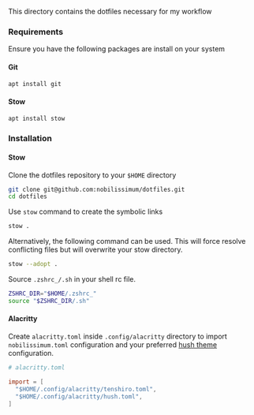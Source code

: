 This directory contains the dotfiles necessary for my workflow

### Requirements

Ensure you have the following packages are install on your system

#### Git

```sh
apt install git
```

#### Stow

```sh
apt install stow
```

### Installation

#### Stow

Clone the dotfiles repository to your `$HOME` directory

```sh
git clone git@github.com:nobilissimum/dotfiles.git
cd dotfiles
```

Use `stow` command to create the symbolic links

```sh
stow .
```

Alternatively, the following command can be used. This will force resolve conflicting files but will overwrite your stow directory.

```sh
stow --adopt .
```

Source `.zshrc_/.sh` in your shell rc file.

```sh
ZSHRC_DIR="$HOME/.zshrc_"
source "$ZSHRC_DIR/.sh"
```

#### Alacritty

Create `alacritty.toml` inside `.config/alacritty` directory to import `nobilissimum.toml` configuration and your preferred [hush theme](https://github.com/nobilissimum/hush-alacritty) configuration.

```toml
# alacritty.toml

import = [
  "$HOME/.config/alacritty/tenshiro.toml",
  "$HOME/.config/alacritty/hush.toml",
]
```

